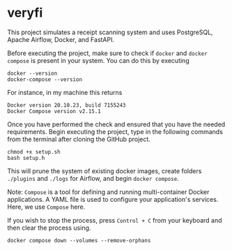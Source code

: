 # veryfi 

This project simulates a receipt scanning system and uses PostgreSQL, Apache Airflow, Docker, and FastAPI.

Before executing the project, make sure to check if `docker` and `docker compose` is present in your system. You can do this by executing

```
docker --version
docker-compose --version
```

For instance, in my machine this returns
```                
Docker version 20.10.23, build 7155243
Docker Compose version v2.15.1
```

Once you have performed the check and ensured that you have the needed requirements. Begin executing the project, type in the following commands from the terminal after cloning the GitHub project.

```
chmod +x setup.sh
bash setup.h
```

This will prune the system of existing docker images, create folders `./plugins` and `./logs` for Airflow, and begin `docker compose`.

Note: `Compose` is a tool for defining and running multi-container Docker applications. A YAML file is used to configure your application's services. Here, we use `Compose` here.

If you wish to stop the process, press `Control + C` from your keyboard and then clear the process using.
```
docker compose down --volumes --remove-orphans
```